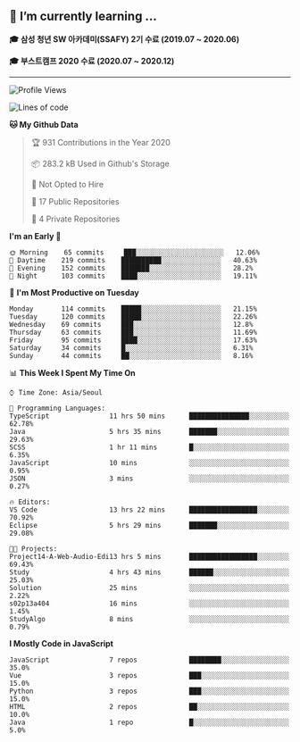 ## 🌱 I’m currently learning ...

**🎓 삼성 청년 SW 아카데미(SSAFY) 2기 수료 (2019.07 ~ 2020.06)**

**🎓 부스트캠프 2020 수료 (2020.07 ~ 2020.12)**
 
-----

<!--START_SECTION:waka-->
![Profile Views](http://img.shields.io/badge/Profile%20Views-7-blue)

![Lines of code](https://img.shields.io/badge/From%20Hello%20World%20I%27ve%20Written-2.9%20million%20lines%20of%20code-blue)

**🐱 My Github Data** 

> 🏆 931 Contributions in the Year 2020
 > 
> 📦 283.2 kB Used in Github's Storage 
 > 
> 🚫 Not Opted to Hire
 > 
> 📜 17 Public Repositories 
 > 
> 🔑 4 Private Repositories  
 > 
**I'm an Early 🐤** 

```text
🌞 Morning    65 commits     ███░░░░░░░░░░░░░░░░░░░░░░   12.06% 
🌆 Daytime    219 commits    ██████████░░░░░░░░░░░░░░░   40.63% 
🌃 Evening    152 commits    ███████░░░░░░░░░░░░░░░░░░   28.2% 
🌙 Night      103 commits    ████░░░░░░░░░░░░░░░░░░░░░   19.11%

```
📅 **I'm Most Productive on Tuesday** 

```text
Monday       114 commits    █████░░░░░░░░░░░░░░░░░░░░   21.15% 
Tuesday      120 commits    █████░░░░░░░░░░░░░░░░░░░░   22.26% 
Wednesday    69 commits     ███░░░░░░░░░░░░░░░░░░░░░░   12.8% 
Thursday     63 commits     ███░░░░░░░░░░░░░░░░░░░░░░   11.69% 
Friday       95 commits     ████░░░░░░░░░░░░░░░░░░░░░   17.63% 
Saturday     34 commits     █░░░░░░░░░░░░░░░░░░░░░░░░   6.31% 
Sunday       44 commits     ██░░░░░░░░░░░░░░░░░░░░░░░   8.16%

```


📊 **This Week I Spent My Time On** 

```text
⌚︎ Time Zone: Asia/Seoul

💬 Programming Languages: 
TypeScript               11 hrs 50 mins      ███████████████░░░░░░░░░░   62.78% 
Java                     5 hrs 35 mins       ███████░░░░░░░░░░░░░░░░░░   29.63% 
SCSS                     1 hr 11 mins        █░░░░░░░░░░░░░░░░░░░░░░░░   6.35% 
JavaScript               10 mins             ░░░░░░░░░░░░░░░░░░░░░░░░░   0.95% 
JSON                     3 mins              ░░░░░░░░░░░░░░░░░░░░░░░░░   0.27%

🔥 Editors: 
VS Code                  13 hrs 22 mins      █████████████████░░░░░░░░   70.92% 
Eclipse                  5 hrs 29 mins       ███████░░░░░░░░░░░░░░░░░░   29.08%

🐱‍💻 Projects: 
Project14-A-Web-Audio-Edi13 hrs 5 mins       █████████████████░░░░░░░░   69.43% 
Study                    4 hrs 43 mins       ██████░░░░░░░░░░░░░░░░░░░   25.03% 
Solution                 25 mins             ░░░░░░░░░░░░░░░░░░░░░░░░░   2.22% 
s02p13a404               16 mins             ░░░░░░░░░░░░░░░░░░░░░░░░░   1.45% 
StudyAlgo                8 mins              ░░░░░░░░░░░░░░░░░░░░░░░░░   0.79%

```

**I Mostly Code in JavaScript** 

```text
JavaScript               7 repos             ████████░░░░░░░░░░░░░░░░░   35.0% 
Vue                      3 repos             ███░░░░░░░░░░░░░░░░░░░░░░   15.0% 
Python                   3 repos             ███░░░░░░░░░░░░░░░░░░░░░░   15.0% 
HTML                     2 repos             ██░░░░░░░░░░░░░░░░░░░░░░░   10.0% 
Java                     1 repo              █░░░░░░░░░░░░░░░░░░░░░░░░   5.0%

```



<!--END_SECTION:waka-->
